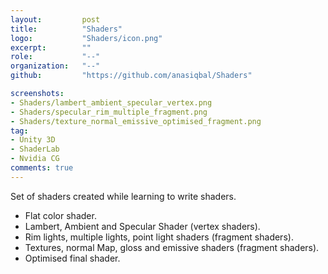 ```yaml
---
layout:			post
title:			"Shaders"
logo:			"Shaders/icon.png"
excerpt:		""
role:			"--"
organization:	"--"
github:			"https://github.com/anasiqbal/Shaders"

screenshots:
- Shaders/lambert_ambient_specular_vertex.png
- Shaders/specular_rim_multiple_fragment.png
- Shaders/texture_normal_emissive_optimised_fragment.png
tag:
- Unity 3D
- ShaderLab
- Nvidia CG
comments: true
---
```


Set of shaders created while learning to write shaders.
* Flat color shader.
* Lambert, Ambient and Specular Shader (vertex shaders).
* Rim lights, multiple lights, point light shaders (fragment shaders).
* Textures, normal Map, gloss and emissive shaders (fragment shaders).
* Optimised final shader.
